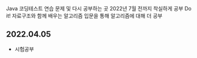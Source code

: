 Java 코딩테스트 연습 문제 및 다시 공부하는 곳
2022년 7월 전까지 착실하게 공부
Do it! 자료구조와 함께 배우는 알고리즘 입문을 통해 알고리즘에 대해 더 공부


## 2022.04.05 
  * 시험공부
